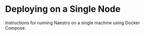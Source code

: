 # Deploying on a Single Node

Instructions for running Naestro on a single machine using Docker Compose.
